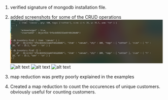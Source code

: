 1. verified signature of mongodb installation file.
1. added screenshots for some of the CRUD operations
![alt text](https://github.com/tobias2912/dat250/blob/master/experiment3/CRUD1.png)
![alt text](http://url/to/img.png)
![alt text](http://url/to/img.png)
![alt text](http://url/to/img.png)

3. map reduction was pretty poorly explained in the examples 
4. Created a map reduction to count the occurences of unique customers. obviously useful for counting customers.


